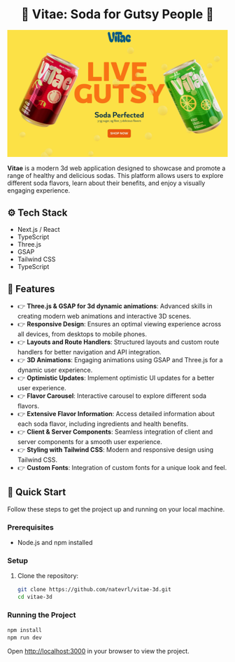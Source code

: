 <h1 align="center">🍹 Vitae: Soda for Gutsy People 🍹</h1>

![Readme Image](/public/readme-image.webp)

**Vitae** is a modern 3d web application designed to showcase and promote a range of healthy and delicious sodas. This platform allows users to explore different soda flavors, learn about their benefits, and enjoy a visually engaging experience.

## ⚙️ Tech Stack
- Next.js / React
- TypeScript
- Three.js
- GSAP
- Tailwind CSS
- TypeScript


## 🔋 Features

- 👉 **Three.js & GSAP for 3d dynamic animations**: Advanced skills in creating modern web animations and interactive 3D scenes.
- 👉 **Responsive Design**: Ensures an optimal viewing experience across all devices, from desktops to mobile phones.
- 👉 **Layouts and Route Handlers**: Structured layouts and custom route handlers for better navigation and API integration.
- 👉 **3D Animations**: Engaging animations using GSAP and Three.js for a dynamic user experience.
- 👉 **Optimistic Updates**: Implement optimistic UI updates for a better user experience.
- 👉 **Flavor Carousel**: Interactive carousel to explore different soda flavors.
- 👉 **Extensive Flavor Information**: Access detailed information about each soda flavor, including ingredients and health benefits.
- 👉 **Client & Server Components**: Seamless integration of client and server components for a smooth user experience.
- 👉 **Styling with Tailwind CSS**: Modern and responsive design using Tailwind CSS.
- 👉 **Custom Fonts**: Integration of custom fonts for a unique look and feel.

## 🤸 Quick Start
Follow these steps to get the project up and running on your local machine.

### Prerequisites
- Node.js and npm installed

### Setup
1. Clone the repository:
   ```bash
   git clone https://github.com/natevrl/vitae-3d.git
   cd vitae-3d
   ```

### Running the Project
```bash
npm install
npm run dev
```

Open [http://localhost:3000](http://localhost:3000) in your browser to view the project.
